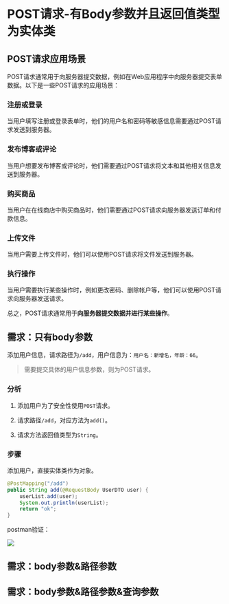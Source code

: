 # POST请求-有Body参数并且返回值类型为实体类

## POST请求应用场景

POST请求通常用于向服务器提交数据，例如在Web应用程序中向服务器提交表单数据。以下是一些POST请求的应用场景：

### 注册或登录

当用户填写注册或登录表单时，他们的用户名和密码等敏感信息需要通过POST请求发送到服务器。

### 发布博客或评论

当用户想要发布博客或评论时，他们需要通过POST请求将文本和其他相关信息发送到服务器。

### 购买商品

当用户在在线商店中购买商品时，他们需要通过POST请求向服务器发送订单和付款信息。

### 上传文件

当用户需要上传文件时，他们可以使用POST请求将文件发送到服务器。

### 执行操作

当用户需要执行某些操作时，例如更改密码、删除帐户等，他们可以使用POST请求向服务器发送请求。

总之，POST请求通常用于**向服务器提交数据并进行某些操作**。

## 需求：只有body参数

添加用户信息，请求路径为`/add`，用户信息为：`用户名：新增名，年龄：66`。

>需要提交具体的用户信息参数，则为POST请求。

### 分析

1. 添加用户为了安全性使用`POST`请求。

2. 请求路径`/add`，对应方法为`add()`。

3. 请求方法返回值类型为`String`。


### 步骤

添加用户，直接实体类作为对象。

```java
@PostMapping("/add")
public String add(@RequestBody UserDTO user) {
    userList.add(user);
    System.out.println(userList);
    return "ok";
}
```

postman验证：

![](https://cdn.jsdelivr.net/gh/TesterDevSoul/blog_pic/springboot/20230323183228.png)




## 需求：body参数&路径参数


## 需求：body参数&路径参数&查询参数
